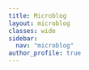 ```yaml
---
title: Microblog
layout: microblog
classes: wide
sidebar:
  nav: "microblog"
author_profile: true
---
```


<!-- Contenedor de la lista -->
<div id="list-container">
    <ul id="infinite-list">
        <!-- Las publicaciones se agregarán aquí mediante JavaScript -->
    </ul>
</div>
<!-- Script JavaScript -->

<script>
    // Número de elementos para agregar en cada carga
    const batchSize = 3;
    // Función para agregar elementos a la lista
    function addItems() {
    const list = document.getElementById('infinite-list');

    // Simulando carga de datos
    setTimeout(() => {
        // Obtener el último índice de la lista de posts
        const lastIndex = document.querySelectorAll('#infinite-list li').length;
        {% assign sorted_posts = site.microblog | sort: 'date' | reverse %}
        {% for post in sorted_posts limit: batchSize %}
            const listItem = document.createElement('li');
            listItem.innerHTML = `
                <div class="tweet">
                    <div class="author-image">
                        <img src="{{ post.photo }}" alt="Avatar">
                    </div>
                    <div class="tweet-content">
                        <div class="author">{{ post.author }}</div>
                        <div class="content">{{ post.content }}</div>
                        <div class="date">{{ post.date | date: "%d-%m-%Y" }}</div>
                    </div>
                </div>`;
            list.appendChild(listItem);
        {% endfor %}
    }, 500); // Simulación de tiempo de carga
}
    // Listener para detectar el scroll
    window.addEventListener('scroll', () => {
        const { scrollTop, scrollHeight, clientHeight } = document.documentElement;
        if (scrollTop + clientHeight >= scrollHeight - 5) {
            // Agregar más elementos cuando se alcanza el final de la página
            addItems();
        }
    });
    // Agregar algunos elementos al cargar la página
    addItems();
</script>
